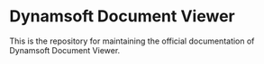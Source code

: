 # Dynamsoft Document Viewer

This is the repository for maintaining the official documentation of Dynamsoft Document Viewer.
